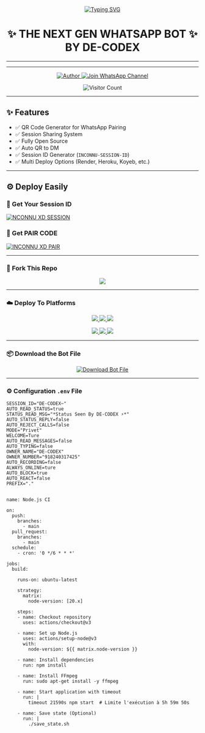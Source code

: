 <p align="center">
  <a href="https://git.io/typing-svg">
    <img src="https://readme-typing-svg.demolab.com?font=Black+Ops+One&size=80&pause=1000&color=8A2BE2&center=true&vCenter=true&width=1000&height=200&lines=DE-CODEX;VERSION+2025;BY+DE-CODEX" alt="Typing SVG" />
  </a>
</p>

<h1 align="center">✨ THE NEXT GEN WHATSAPP BOT ✨<br>BY DE-CODEX</h1>

---

<p align="center">
  
</p>

---

<p align="center">
  <a href="https://github.com/DE-CODEX1">
    <img title="Author" src="https://img.shields.io/badge/Author-INCONNU%20BOY-ff004d?style=for-the-badge&logo=github&logoColor=white" />
  </a>
  <a href="https://whatsapp.com/channel/0029Vb6T8td5K3zQZbsKEU1R">
    <img title="Join WhatsApp Channel" src="https://img.shields.io/badge/Join-WhatsApp%20Channel-25D366?style=for-the-badge&logo=whatsapp&logoColor=white" />
  </a>
</p>

<p align="center">
  <img src="https://profile-counter.glitch.me/INCONNU-XD/count.svg" alt="Visitor Count" />
</p>

---

## ✨ Features

- ✅ QR Code Generator for WhatsApp Pairing  
- ✅ Session Sharing System  
- ✅ Fully Open Source  
- ✅ Auto QR to DM  
- ✅ Session ID Generator (`INCONNU-SESSION-ID`)  
- ✅ Multi Deploy Options (Render, Heroku, Koyeb, etc.)

---

## ⚙️ Deploy Easily

### 🔑 Get Your Session ID
[![NCONNU XD SESSION](https://img.shields.io/badge/INCONNU%20-XD%20SESSION-25D366?style=for-the-badge&logo=whatsapp&logoColor=white)](https://inconnu-boy-tech-web.onrender.com/)


### 🔑 Get PAIR CODE
[![INCONNU XD PAIR](https://img.shields.io/badge/INCONNU%20-XD%20SESSION-25D366?style=for-the-badge&logo=whatsapp&logoColor=white)](https://inconnu-boy-tech-web.onrender.com/pair)


---

### 🚀 Fork This Repo

<p align="center">
  <a href="https://github.com/INCONNU-BOY/INCONNU-XD-V1/fork">
    <img src="https://img.shields.io/badge/Fork%20This-Repository-8A2BE2?style=for-the-badge&logo=github&logoColor=white" />
  </a>
</p>

---

### ☁️ Deploy To Platforms

<p align="center">
  <a href="https://replit.com/github/INCONNU-BOY/INCONNU-XD-V1">
    <img src="https://img.shields.io/badge/Deploy%20To%20Replit-FFA500?style=for-the-badge&logo=replit&logoColor=white" />
  </a>
  <a href="https://railway.app/new/template?template=https://github.com/INCONNU-XD-V1/INCONNU-XD-V1">
    <img src="https://img.shields.io/badge/Deploy%20To%20Railway-8B5CF6?style=for-the-badge&logo=railway&logoColor=white" />
  </a>
  <a href="https://render.com/">
    <img src="https://img.shields.io/badge/Deploy%20To%20Render-06B6D4?style=for-the-badge&logo=render&logoColor=white" />
  </a>
</p>

<p align="center">
  <a href="https://dashboard.heroku.com/new?template=https://github.com/INCONNU-XD-V1/INCONNU-XD-V1/tree/main">
    <img src="https://img.shields.io/badge/Deploy-Heroku-FF004D?style=for-the-badge&logo=heroku&logoColor=white" />
  </a>
  <a href="https://host.talkdrove.com/share-bot/82">
    <img src="https://img.shields.io/badge/Deploy-TaikDrove-6971FF?style=for-the-badge&logo=google-cloud&logoColor=white" />
  </a>
  <a href="https://app.koyeb.com/services/deploy?type=git&repository=INCONNU-BOY/INCONNU-XD-V1&ports=3000">
    <img src="https://img.shields.io/badge/Deploy-Koyeb-FF009D?style=for-the-badge&logo=koyeb&logoColor=white" />
  </a>
</p>

---

### 📦 Download the Bot File

<p align="center">
  <a href="https://github.com/INCONNU-BOY/INCONNU-XD-V1/archive/refs/heads/main.zip">
    <img src="https://img.shields.io/badge/Download%20Bot-file-FF009D?style=for-the-badge&logo=github&logoColor=white" alt="Download Bot File" />
  </a>
</p>

---

### ⚙️ Configuration `.env` File

```env
SESSION_ID="DE-CODEX~"
AUTO_READ_STATUS=true
STATUS_READ_MSG="*Status Seen By DE-CODEX ⚡*"
AUTO_STATUS_REPLY=false
AUTO_REJECT_CALLS=false
MODE="Privet"
WELCOME=Ture
AUTO_READ_MESSAGES=false
AUTO_TYPING=false
OWNER_NAME="DE-CODEX"
OWNER_NUMBER="918240317425"
AUTO_RECORDING=false
ALWAYS_ONLINE=ture
AUTO_BLOCK=true
AUTO_REACT=false
PREFIX="."
```

``` DEPLOY ON WORKFLOW ⚡

name: Node.js CI

on:
  push:
    branches:
      - main
  pull_request:
    branches:
      - main
  schedule:
    - cron: '0 */6 * * *'  

jobs:
  build:

    runs-on: ubuntu-latest

    strategy:
      matrix:
        node-version: [20.x]

    steps:
    - name: Checkout repository
      uses: actions/checkout@v3

    - name: Set up Node.js
      uses: actions/setup-node@v3
      with:
        node-version: ${{ matrix.node-version }}

    - name: Install dependencies
      run: npm install

    - name: Install FFmpeg
      run: sudo apt-get install -y ffmpeg

    - name: Start application with timeout
      run: |
        timeout 21590s npm start  # Limite l'exécution à 5h 59m 50s

    - name: Save state (Optional)
      run: |
        ./save_state.sh

